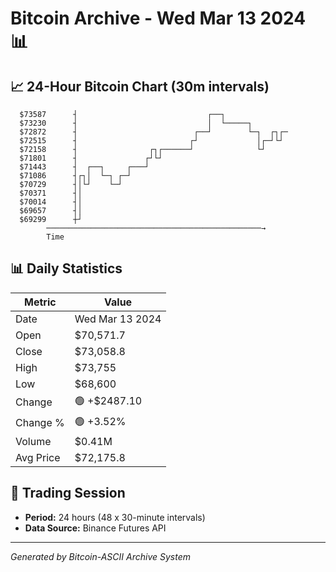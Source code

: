 # Bitcoin Archive - Wed Mar 13 2024 📊

## 📈 24-Hour Bitcoin Chart (30m intervals)

```
  $73587      ┤                             ┌──┐               
  $73230      ┤                             │  └─────┐         
  $72872      ┤                          ┌──┘        └─┐  ┌┐┌─ 
  $72515      ┤                         ┌┘             │┌─┘└┘  
  $72158      ┤                ┌┐┌──────┘              └┘      
  $71801      ┤               ┌┘└┘                             
  $71443      ┤  ┌──┐     ┌───┘                                
  $71086      ┤┌┐│  └─┐ ┌─┘                                    
  $70729      ┤│└┘    └─┘                                      
  $70371      ┤│                                               
  $70014      ┤│                                               
  $69657      ┤│                                               
  $69299      ┼┘                                               
        ────────────────────────────────────────────────→
        Time
```

## 📊 Daily Statistics

| Metric | Value |
|--------|-------|
| Date | Wed Mar 13 2024 |
| Open | $70,571.7 |
| Close | $73,058.8 |
| High | $73,755 |
| Low | $68,600 |
| Change | 🟢 +$2487.10 |
| Change % | 🟢 +3.52% |
| Volume | $0.41M |
| Avg Price | $72,175.8 |

## 📅 Trading Session

- **Period:** 24 hours (48 x 30-minute intervals)
- **Data Source:** Binance Futures API

---
*Generated by Bitcoin-ASCII Archive System*
